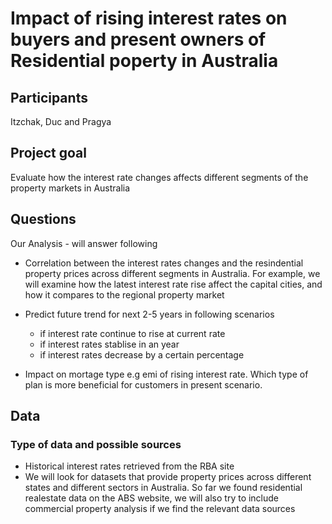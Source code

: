 # Impact of rising interest rates on buyers and present owners of Residential poperty in Australia

## Participants 
Itzchak, Duc and Pragya
## Project goal 
Evaluate how the interest rate changes affects different segments of the property markets in Australia
## Questions
Our Analysis - will answer following

* Correlation between the interest rates changes and the resindential property prices across different segments in Australia. For example, we will examine how the latest interest rate rise affect the capital cities, and how it compares to the regional property market

* Predict future trend for next 2-5 years in following scenarios
    * if interest rate continue to rise at current rate
    * if interest rates stablise in an year
    * if interest rates decrease by a certain percentage

* Impact on mortage type e.g emi of rising interest rate. Which type of plan is more beneficial for customers in present scenario.

## Data
 ### Type of data and possible sources 
 * Historical interest rates retrieved from the RBA site 
 * We will look for datasets that provide property prices across different states and different sectors in Australia. So far we found residential realestate data on the ABS website, we will also try to include commercial property analysis if we find the relevant data sources

